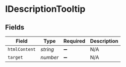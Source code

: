 # IDescriptionTooltip


## Fields

| Field              | Type               | Required           | Description        |
| ------------------ | ------------------ | ------------------ | ------------------ |
| `htmlContent`      | *string*           | :heavy_minus_sign: | N/A                |
| `target`           | *number*           | :heavy_minus_sign: | N/A                |